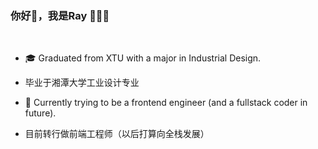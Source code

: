 ### 你好👋，我是Ray 👩🏻‍💻

<br>

<!--
**rayyangcoding/rayyangcoding** is a ✨ _special_ ✨ repository because its `README.md` (this file) appears on your GitHub profile.
Here are some ideas to get you started:
- 🔭 I’m currently working on ...
- 🌱 I’m currently learning ...
- 👯 I’m looking to collaborate on ...
- 🤔 I’m looking for help with ...
- 💬 Ask me about ...
- 📫 How to reach me: ...
- 😄 Pronouns: ...
- ⚡ Fun fact: ...
-->


- 🎓  Graduated from XTU with a major in Industrial Design.
- 毕业于湘潭大学工业设计专业 

- 🌱 Currently trying to be a frontend engineer (and a fullstack coder in future).
- 目前转行做前端工程师（以后打算向全栈发展）  

